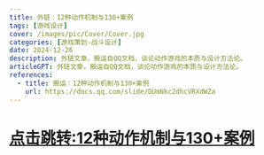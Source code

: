```yaml
---
title: 外链：12种动作机制与130+案例
tags: [游戏设计]
cover: /images/pic/Cover/Cover.jpg
categories: [游戏策划-战斗设计]
date: 2024-12-26
description: 外链文章，搬运自QQ文档，谈论动作游戏的本质与设计方法论。
articleGPT: 外链文章，搬运自QQ文档，谈论动作游戏的本质与设计方法论。
references:
  - title: 搬运：12种动作机制与130+案例 
    url: https://docs.qq.com/slide/DUmNkc2dhcVRXdWZa
---
```



#  [点击跳转:12种动作机制与130+案例](https://docs.qq.com/slide/DUmNkc2dhcVRXdWZa)